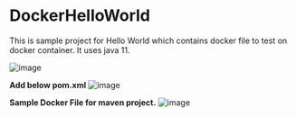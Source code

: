 
# DockerHelloWorld


This is sample project for Hello World which contains docker file to test on docker container.
It uses java 11.


![image](https://github.com/chaitalishah/DockerHelloWorld/assets/13629726/22b82e57-2d32-4175-9e9e-3a03a6963357)


**Add below pom.xml**
![image](https://github.com/chaitalishah/DockerHelloWorld/assets/13629726/78df2cef-29be-409b-9064-865570fcea9b)


**Sample Docker File for maven project.**
![image](https://github.com/chaitalishah/DockerHelloWorld/assets/13629726/50d35bd9-e3da-4bb0-9d55-fd7c91f22262)

